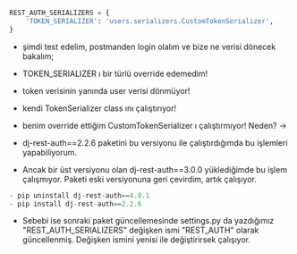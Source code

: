 

```py
REST_AUTH_SERIALIZERS = {
    'TOKEN_SERIALIZER': 'users.serializers.CustomTokenSerializer',
}
```

- şimdi test edelim, postmanden login olalım ve bize ne verisi dönecek bakalım;

- TOKEN_SERIALIZER ı bir türlü override edemedim! 
- token verisinin yanında user verisi dönmüyor!
- kendi TokenSerializer class ını çalıştırıyor!
- benim override ettiğim CustomTokenSerializer ı çalıştırmıyor! Neden? -> 
- dj-rest-auth==2.2.6  paketini bu versiyonu ile çalıştırdığımda bu işlemleri yapabiliyorum. 
- Ancak bir üst versiyonu olan  dj-rest-auth==3.0.0   yüklediğimde bu işlem çalışmıyor. Paketi eski versiyonuna geri çevirdim, artık çalışıyor.

```py
- pip uninstall dj-rest-auth==4.0.1
- pip install dj-rest-auth==2.2.6
```

- Sebebi ise sonraki paket güncellemesinde settings.py da yazdığımız "REST_AUTH_SERIALIZERS"  değişken ismi "REST_AUTH" olarak güncellenmiş. Değişken ismini yenisi ile değiştirirsek çalışıyor. 